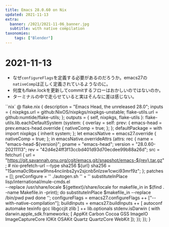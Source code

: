 ```yaml
---
title: Emacs 28.0.60 on Nix
updated: 2021-11-13
extra:
  banner: /2021/2021-11-06_banner.jpg
  subtitle: with native compilation
taxonomies:
    tags: ["Blender"]
---
```

# 2021-11-13

- なぜ`configureFlags`を定義する必要があるのだろうか。emacs27の`nativeComp`は正しく定義されているようなのに。
- 何度もflake.lockを更新してcommitするフローはおかしいのではないのか。
- ターミナルの中で走らせていると実はそんなに差は感じない。

``nix`
@ flake.nix
{
  description = "Emacs Head, the unreleased 28.0";
  inputs = {
    nixpkgs.url = github:NixOS/nixpkgs/nixpkgs-unstable;
    flake-utils.url = github:numtide/flake-utils;
  };
  outputs = { self, nixpkgs, flake-utils }:
    flake-utils.lib.eachDefaultSystem (system: {
      overlay = self: prev: {
        emacs-head = prev.emacs-head.override {
          nativeComp = true;
        };
      };
      defaultPackage =
        with import nixpkgs { inherit system; };
        let
          emacsNative = emacs27.override {
            nativeComp = true;
          };
        in
          emacsNative.overrideAttrs (attrs: rec {
            name = "emacs-head-${version}";
            pname = "emacs-head";
            version = "28.0.60-20211113";
            rev = "42d4e24ff3f13ccbd401d93d70ecdee99b88a26d";
            src = fetchurl {
              url = "https://git.savannah.gnu.org/cgit/emacs.git/snapshot/emacs-${rev}.tar.gz";
              # nix-prefetch-url --type sha256 ${url}
              sha256 = "15anma0c9bxww9hns4nciinbs2yv2sjcnb5nlzsw1cwci93mrf9z";
            };
            patches = [];
            preConfigure = ''
            ./autogen.sh
                '' + ''
            substituteInPlace lisp/international/mule-cmds.el \
              --replace /usr/share/locale ${gettext}/share/locale
                 for makefile_in in $(find . -name Makefile.in -print); do
                substituteInPlace $makefile_in --replace /bin/pwd pwd
            done
          '';
            configureFlags = emacs27.configureFlags ++ ["--with-native-compilation"];
            buildInputs = emacs27.buildInputs
                          ++ [ autoconf automake texinfo gcc libgccjit zlib ]
                          ++ lib.optionals stdenv.isDarwin (
                            with darwin.apple_sdk.frameworks; [
                              AppKit Carbon Cocoa GSS ImageIO ImageCaptureCore
                              IOKit OSAKit Quartz QuartzCore WebKit
                            ]);
          });
    });
}

```
